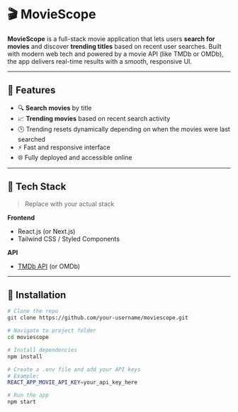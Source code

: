 # 🎬 MovieScope

**MovieScope** is a full-stack movie application that lets users **search for movies** and discover **trending titles** based on recent user searches. Built with modern web tech and powered by a movie API (like TMDb or OMDb), the app delivers real-time results with a smooth, responsive UI.

---

## 🚀 Features

- 🔍 **Search movies** by title
- 📈 **Trending movies** based on recent search activity
- 🕒 Trending resets dynamically depending on when the movies were last searched
- ⚡ Fast and responsive interface
- 🌐 Fully deployed and accessible online

---

## 🧰 Tech Stack

> Replace with your actual stack

**Frontend**
- React.js (or Next.js)
- Tailwind CSS / Styled Components

**API**
- [TMDb API](https://www.themoviedb.org/documentation/api) (or OMDb)

---

## 🔧 Installation

```bash
# Clone the repo
git clone https://github.com/your-username/moviescope.git

# Navigate to project folder
cd moviescope

# Install dependencies
npm install

# Create a .env file and add your API keys
# Example:
REACT_APP_MOVIE_API_KEY=your_api_key_here

# Run the app
npm start
